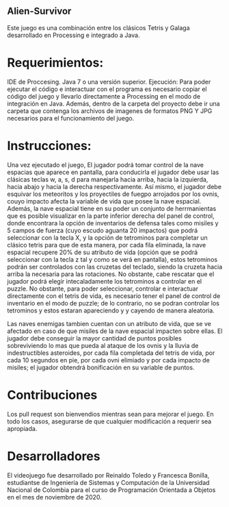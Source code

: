 ## Alien-Survivor
Este juego es una combinación entre los clásicos Tetris y Galaga desarrollado en Processing e integrado a Java.

# Requerimientos:
IDE de Proccesing.
Java 7 o una versión superior.
Ejecución:
Para poder ejecutar el código e interactuar con el programa es necesario copiar el código del juego y llevarlo directamente a Processing en el modo de integración en Java. Además, dentro de la carpeta del proyecto debe ir una carpeta que contenga los archivos de imagenes de formatos PNG Y JPG necesarios para el funcionamiento del juego.

# Instrucciones:
Una vez ejecutado el juego, El jugador podrá tomar control de la nave espacias que aparece en pantalla, para conducirla el jugador debe usar las clásicas teclas w, a, s, d para manejarla hacia arriba, hacia la izquierda, hacia abajo y hacia la derecha respectivamente. Así mismo, el jugador debe esquivar los meteoritos y los proyectiles de fuegpo arrojados por los ovnis, couyo impacto afecta la variable de vida que posee la nave espacial. Además, la nave espacial tiene en su poder un conjunto de herrmanientas que es posible visualizar en la parte inferior derecha del panel de control, donde encontrara la opción de inventarios de defensa tales como misiles y 5 campos de fuerza (cuyo escudo aguanta 20 impactos) que podrá seleccionar con la tecla X, y la opción de tetrominos para completar un clásico tetris para que de esta manera, por cada fila eliminada, la nave espacial recupere 20% de su atributo de vida (opción que se podrá seleccionar con la tecla z tal y como se verá en pantalla), estos tetrominos podrán ser controlados con las cruzetas del teclado, siendo la cruzeta hacia arriba la necesaria para las rotaciones. No obstante, cabe rescatar que el jugador podrá elegir intecaladamente los tetrominos a controlar en el puzzle. No obstante, para poder seleccionar, controlar e interactuar directamente con el tetris de vida, es necesario tener el panel de control de inventario en el modo de puzzle; de lo contrario, no se podran controlar los tetrominos y estos estaran apareciendo y y cayendo de manera aleatoria.

Las naves enemigas tambien cuentan con un atributo de vida, que se ve afectado en caso de que misiles de la nave espacial impacten sobre ellas. El jugador debe conseguir la mayor cantidad de puntos posibles sobreviviendo lo mas que pueda al ataque de los ovnis y la lluvia de indestructibles asteroides, por cada fila completada del tetris de vida, por cada 10 segundos en pie, por cada ovni elimiado y por cada impacto de misiles; el jugador obtendrá bonificación en su variable de puntos.

# Contribuciones
Los pull request son bienvendios mientras sean para mejorar el juego. En todo los casos, asegurarse de que cualquier modificación a requerir sea apropiada.

# Desarrolladores
El videojuego fue desarrollado por Reinaldo Toledo y Francesca Bonilla, estudiantse de Ingeniería de Sistemas y Computación de la Universidad Nacional de Colombia para el curso de Programación Orientada a Objetos en el mes de noviembre de 2020.
